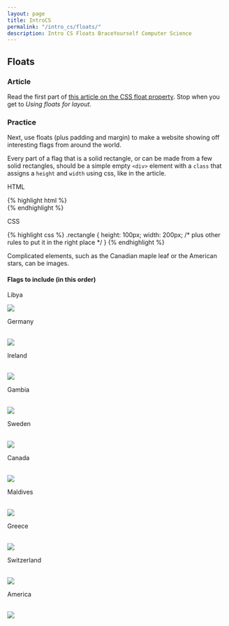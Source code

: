```yaml
---
layout: page
title: IntroCS
permalink: "/intro_cs/floats/"
description: Intro CS Floats BraceYourself Computer Science
---
```


## Floats

### Article

Read the first part of [this article on the CSS float property](http://alistapart.com/article/css-floats-101). Stop when you get to *Using floats for layout*.

### Practice

Next, use floats (plus padding and margin) to make a website showing off interesting flags from around the world.

Every part of a flag that is a solid rectangle, or can be made from a few solid rectangles, should be a simple empty `<div>` element with a `class` that assigns a `height` and `width` using css, like in the article.

<p class="label">HTML</p>
{% highlight html %}
<div class="rectangle"></div>
{% endhighlight %}

<p class="label">CSS</p>
{% highlight css %}
.rectangle {
  height: 100px;
  width: 200px;
  /* plus other rules to put it in the right place */
}
{% endhighlight %}



Complicated elements, such as the Canadian maple leaf or the American stars, can be images.

#### Flags to include (in this order)

<p class="label">Libya</p>
<img class="flag" src="/public/img/flags/libya.png">
<p class="label">Germany</p>
<br><img class="flag" src="/public/img/flags/germany.png">
<p class="label">Ireland</p>
<br><img class="flag" src="/public/img/flags/ireland.png">
<p class="label">Gambia</p>
<br><img class="flag" src="/public/img/flags/gambia.png">
<p class="label">Sweden</p>
<br><img class="flag" src="/public/img/flags/sweden.svg">
<p class="label">Canada</p>
<br><img class="flag" src="/public/img/flags/canada.png">
<p class="label">Maldives</p>
<br><img class="flag" src="/public/img/flags/maldives.png">
<p class="label">Greece</p>
<br><img class="flag" src="/public/img/flags/greece.png">
<p class="label">Switzerland</p>
<br><img class="flag" src="/public/img/flags/switzerland.gif">
<p class="label">America</p>
<br><img class="flag" src="/public/img/flags/america.png">